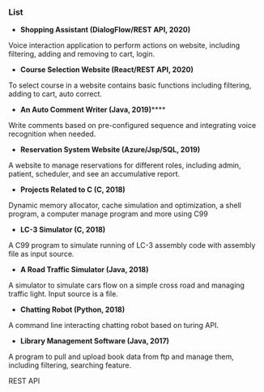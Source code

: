 ### List

- **Shopping Assistant (DialogFlow/REST API, 2020)**

Voice interaction application to perform actions on website, including filtering, adding and removing to cart, login. 

- **Course Selection Website (React/REST API, 2020)**

To select course in a website contains basic functions including filtering, adding to cart, auto correct. 

- **An Auto Comment Writer (Java, 2019)******

Write comments based on pre-configured sequence and integrating voice recognition when needed.

- **Reservation System Website (Azure/Jsp/SQL, 2019)**

A website to manage reservations for different roles, including admin, patient, scheduler, and see an accumulative report. 

- **Projects Related to C (C, 2018)**

Dynamic memory allocator, cache simulation and optimization, a shell program, a computer manage program and more using C99 

- **LC-3 Simulator (C, 2018)**

A C99 program to simulate running of LC-3 assembly code with assembly file as input source. 

- **A Road Traffic Simulator (Java, 2018)**

A simulator to simulate cars flow on a simple cross road and managing traffic light. Input source is a file.  

- **Chatting Robot (Python, 2018)** 

A command line interacting chatting robot based on turing API. 

- **Library Management Software (Java, 2017)**

A program to pull and upload book data from ftp and manage them, including filtering, searching feature. 



REST API